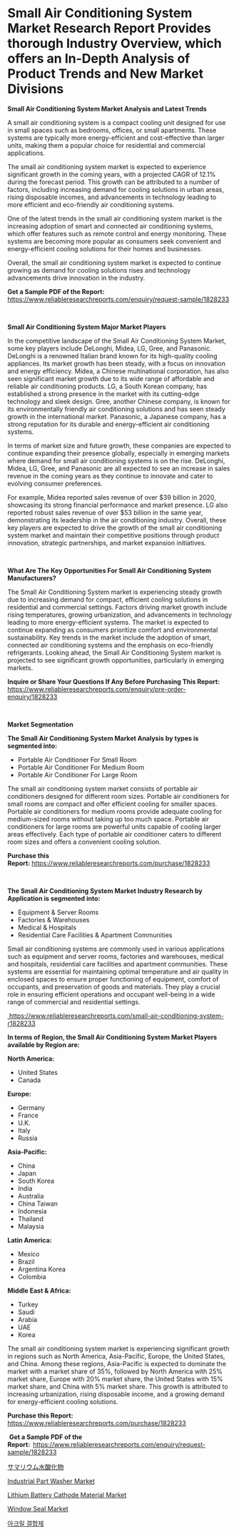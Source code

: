 <p><h1>Small Air Conditioning System Market Research Report Provides thorough Industry Overview, which offers an In-Depth Analysis of Product Trends and New Market Divisions</h1></p><p><strong>Small Air Conditioning System Market Analysis and Latest Trends</strong></p>
<p><p>A small air conditioning system is a compact cooling unit designed for use in small spaces such as bedrooms, offices, or small apartments. These systems are typically more energy-efficient and cost-effective than larger units, making them a popular choice for residential and commercial applications.</p><p>The small air conditioning system market is expected to experience significant growth in the coming years, with a projected CAGR of 12.1% during the forecast period. This growth can be attributed to a number of factors, including increasing demand for cooling solutions in urban areas, rising disposable incomes, and advancements in technology leading to more efficient and eco-friendly air conditioning systems.</p><p>One of the latest trends in the small air conditioning system market is the increasing adoption of smart and connected air conditioning systems, which offer features such as remote control and energy monitoring. These systems are becoming more popular as consumers seek convenient and energy-efficient cooling solutions for their homes and businesses.</p><p>Overall, the small air conditioning system market is expected to continue growing as demand for cooling solutions rises and technology advancements drive innovation in the industry.</p></p>
<p><strong>Get a Sample PDF of the Report:&nbsp;</strong> <a href="https://www.reliableresearchreports.com/enquiry/request-sample/1828233">https://www.reliableresearchreports.com/enquiry/request-sample/1828233</a></p>
<p>&nbsp;</p>
<p><strong>Small Air Conditioning System Major Market Players</strong></p>
<p><p>In the competitive landscape of the Small Air Conditioning System Market, some key players include DeLonghi, Midea, LG, Gree, and Panasonic. DeLonghi is a renowned Italian brand known for its high-quality cooling appliances. Its market growth has been steady, with a focus on innovation and energy efficiency. Midea, a Chinese multinational corporation, has also seen significant market growth due to its wide range of affordable and reliable air conditioning products. LG, a South Korean company, has established a strong presence in the market with its cutting-edge technology and sleek design. Gree, another Chinese company, is known for its environmentally friendly air conditioning solutions and has seen steady growth in the international market. Panasonic, a Japanese company, has a strong reputation for its durable and energy-efficient air conditioning systems.</p><p>In terms of market size and future growth, these companies are expected to continue expanding their presence globally, especially in emerging markets where demand for small air conditioning systems is on the rise. DeLonghi, Midea, LG, Gree, and Panasonic are all expected to see an increase in sales revenue in the coming years as they continue to innovate and cater to evolving consumer preferences.</p><p>For example, Midea reported sales revenue of over $39 billion in 2020, showcasing its strong financial performance and market presence. LG also reported robust sales revenue of over $53 billion in the same year, demonstrating its leadership in the air conditioning industry. Overall, these key players are expected to drive the growth of the small air conditioning system market and maintain their competitive positions through product innovation, strategic partnerships, and market expansion initiatives.</p></p>
<p>&nbsp;</p>
<p><strong>What Are The Key Opportunities For Small Air Conditioning System Manufacturers?</strong></p>
<p><p>The Small Air Conditioning System market is experiencing steady growth due to increasing demand for compact, efficient cooling solutions in residential and commercial settings. Factors driving market growth include rising temperatures, growing urbanization, and advancements in technology leading to more energy-efficient systems. The market is expected to continue expanding as consumers prioritize comfort and environmental sustainability. Key trends in the market include the adoption of smart, connected air conditioning systems and the emphasis on eco-friendly refrigerants. Looking ahead, the Small Air Conditioning System market is projected to see significant growth opportunities, particularly in emerging markets.</p></p>
<p><strong>Inquire or Share Your Questions If Any Before Purchasing This Report:</strong> <a href="https://www.reliableresearchreports.com/enquiry/pre-order-enquiry/1828233">https://www.reliableresearchreports.com/enquiry/pre-order-enquiry/1828233</a></p>
<p>&nbsp;</p>
<p><strong>Market Segmentation</strong></p>
<p><strong>The Small Air Conditioning System Market Analysis by types is segmented into:</strong></p>
<p><ul><li>Portable Air Conditioner For Small Room</li><li>Portable Air Conditioner For Medium Room</li><li>Portable Air Conditioner For Large Room</li></ul></p>
<p><p>The small air conditioning system market consists of portable air conditioners designed for different room sizes. Portable air conditioners for small rooms are compact and offer efficient cooling for smaller spaces. Portable air conditioners for medium rooms provide adequate cooling for medium-sized rooms without taking up too much space. Portable air conditioners for large rooms are powerful units capable of cooling larger areas effectively. Each type of portable air conditioner caters to different room sizes and offers a convenient cooling solution.</p></p>
<p><strong>Purchase this Report:&nbsp;</strong><a href="https://www.reliableresearchreports.com/purchase/1828233">https://www.reliableresearchreports.com/purchase/1828233</a></p>
<p>&nbsp;</p>
<p><strong>The Small Air Conditioning System Market Industry Research by Application is segmented into:</strong></p>
<p><ul><li>Equipment & Server Rooms</li><li>Factories & Warehouses</li><li>Medical & Hospitals</li><li>Residential Care Facilities & Apartment Communities</li></ul></p>
<p><p>Small air conditioning systems are commonly used in various applications such as equipment and server rooms, factories and warehouses, medical and hospitals, residential care facilities and apartment communities. These systems are essential for maintaining optimal temperature and air quality in enclosed spaces to ensure proper functioning of equipment, comfort of occupants, and preservation of goods and materials. They play a crucial role in ensuring efficient operations and occupant well-being in a wide range of commercial and residential settings.</p></p>
<p><a href="https://www.reliableresearchreports.com/small-air-conditioning-system-r1828233">&nbsp;https://www.reliableresearchreports.com/small-air-conditioning-system-r1828233</a></p>
<p><strong>In terms of Region, the Small Air Conditioning System Market Players available by Region are:</strong></p>
<p>
    <p> <strong> North America: </strong>
        <ul>
            <li>United States</li>
            <li>Canada</li>
        </ul>
        </p> 
    <p> <strong> Europe: </strong>
        <ul>
            <li>Germany</li>
            <li>France</li>
            <li>U.K.</li>
            <li>Italy</li>
            <li>Russia</li>
        </ul>
        </p> 
    <p> <strong> Asia-Pacific: </strong>
        <ul>
            <li>China</li>
            <li>Japan</li>
            <li>South Korea</li>
            <li>India</li>
            <li>Australia</li>
            <li>China Taiwan</li>
            <li>Indonesia</li>
            <li>Thailand</li>
            <li>Malaysia</li>
        </ul>
        </p> 
    <p> <strong> Latin America: </strong>
        <ul>
            <li>Mexico</li>
            <li>Brazil</li>
            <li>Argentina Korea</li>
            <li>Colombia</li>
        </ul>
        </p> 
    <p> <strong> Middle East & Africa: </strong>
        <ul>
            <li>Turkey</li>
            <li>Saudi</li>
            <li>Arabia</li>
            <li>UAE</li>
            <li>Korea</li>
        </ul>
    </p>
    </p>
<p><p>The small air conditioning system market is experiencing significant growth in regions such as North America, Asia-Pacific, Europe, the United States, and China. Among these regions, Asia-Pacific is expected to dominate the market with a market share of 35%, followed by North America with 25% market share, Europe with 20% market share, the United States with 15% market share, and China with 5% market share. This growth is attributed to increasing urbanization, rising disposable income, and a growing demand for energy-efficient cooling solutions.</p></p>
<p><strong>Purchase this Report: </strong><a href="https://www.reliableresearchreports.com/purchase/1828233">https://www.reliableresearchreports.com/purchase/1828233</a></p>
<p>&nbsp;<strong>Get a Sample PDF of the Report:&nbsp;&nbsp;</strong><a href="https://www.reliableresearchreports.com/enquiry/request-sample/1828233">https://www.reliableresearchreports.com/enquiry/request-sample/1828233</a></p>
<p><strong></strong></p>
<p><p><a href="https://github.com/adcxff01450218/Market-Research-Report-List-1/blob/main/800058131055.md">サマリウム水酸化物</a></p><p><a href="https://github.com/Whitneyboyettebo9kiw7yr13/Market-Research-Report-List-2/blob/main/industrial-part-washer-market.md">Industrial Part Washer Market</a></p><p><a href="https://issuu.com/reportprime-2/docs/lithium-battery-cathode-material-market-size-2030.">Lithium Battery Cathode Material Market</a></p><p><a href="https://issuu.com/reportprime-2/docs/window-seal-market-size-2030.pptx">Window Seal Market</a></p><p><a href="https://github.com/vsn7qpua81q/Market-Research-Report-List-1/blob/main/859979628475.md">아크릴 결합제</a></p></p>